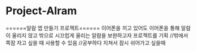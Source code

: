 # Project-Alram
======알람 앱 만들기 프로젝트======
이어폰을 끼고 있어도 이어폰을 통해 알람이 울리지 않고
밖으로 시끄럽게 울리는 알람을 보완하고자 프로젝트를 기획
//밖에서 쪽잠 자고 싶을 때 사용할 수 있음
//공부하다 지쳐서 잠시 쉬어가고 싶을때
